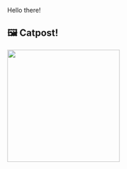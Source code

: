 Hello there!



## 🖼️ Catpost!

<sub>
    <img src="https://cdn2.thecatapi.com/images/bg0.jpg" height="256">
</sub>

